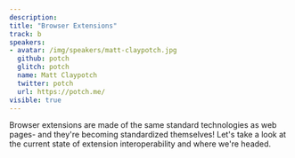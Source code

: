 ```yaml
---
description: 
title: "Browser Extensions"
track: b
speakers:
- avatar: /img/speakers/matt-claypotch.jpg
  github: potch
  glitch: potch
  name: Matt Claypotch
  twitter: potch
  url: https://potch.me/
visible: true
---
```


Browser extensions are made of the same standard technologies as web pages- and they're becoming standardized themselves! Let's take a look at the current state of extension interoperability and where we're headed.
